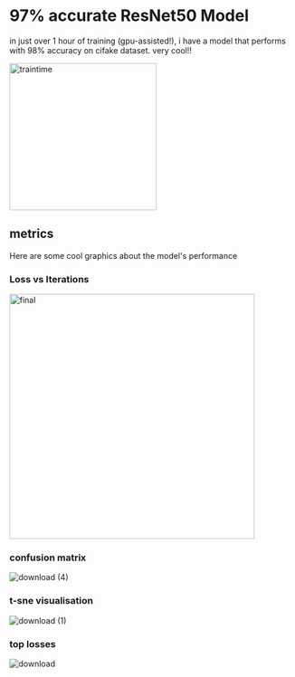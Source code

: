 # 97% accurate ResNet50 Model

in just over 1 hour of training (gpu-assisted!), i have a model that performs with 98% accuracy on cifake dataset. very cool!!

<img width="260" alt="traintime" src="https://github.com/gp-rgb/gp-rgb.github.io/assets/131956221/50da9d78-e9b7-4129-9d08-bfea6b59c594">

## metrics

Here are some cool graphics about the model's performance

### Loss vs Iterations

<img width="433" alt="final" src="https://github.com/gp-rgb/gp-rgb.github.io/assets/131956221/8a507497-a71a-4248-a53c-db8cfa2156b8">

### confusion matrix

![download (4)](https://github.com/gp-rgb/gp-rgb.github.io/assets/131956221/90ac3493-ff7b-4c5c-b4c2-79c68289e6b3)


### t-sne visualisation

![download (1)](https://github.com/gp-rgb/gp-rgb.github.io/assets/131956221/926df391-113b-4560-8f05-c88e8949f371)

### top losses

![download](https://github.com/gp-rgb/gp-rgb.github.io/assets/131956221/1ecae3a7-85d3-4ef5-84c2-572e8b57fe30)

